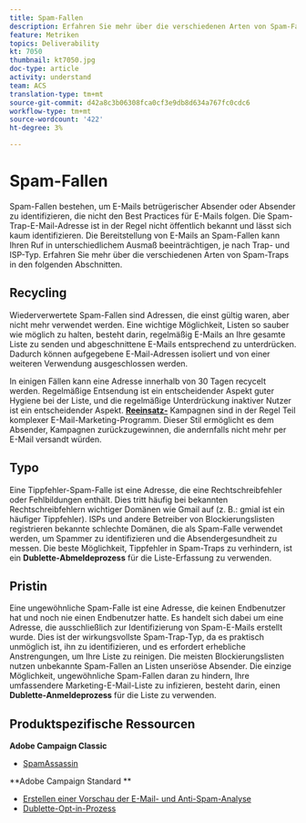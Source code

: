 ```yaml
---
title: Spam-Fallen
description: Erfahren Sie mehr über die verschiedenen Arten von Spam-Fallen.
feature: Metriken
topics: Deliverability
kt: 7050
thumbnail: kt7050.jpg
doc-type: article
activity: understand
team: ACS
translation-type: tm+mt
source-git-commit: d42a8c3b06308fca0cf3e9db8d634a767fc0cdc6
workflow-type: tm+mt
source-wordcount: '422'
ht-degree: 3%

---
```



# Spam-Fallen

Spam-Fallen bestehen, um E-Mails betrügerischer Absender oder Absender zu identifizieren, die nicht den Best Practices für E-Mails folgen. Die Spam-Trap-E-Mail-Adresse ist in der Regel nicht öffentlich bekannt und lässt sich kaum identifizieren. Die Bereitstellung von E-Mails an Spam-Fallen kann Ihren Ruf in unterschiedlichem Ausmaß beeinträchtigen, je nach Trap- und ISP-Typ. Erfahren Sie mehr über die verschiedenen Arten von Spam-Traps in den folgenden Abschnitten.

## Recycling

Wiederverwertete Spam-Fallen sind Adressen, die einst gültig waren, aber nicht mehr verwendet werden. Eine wichtige Möglichkeit, Listen so sauber wie möglich zu halten, besteht darin, regelmäßig E-Mails an Ihre gesamte Liste zu senden und abgeschnittene E-Mails entsprechend zu unterdrücken. Dadurch können aufgegebene E-Mail-Adressen isoliert und von einer weiteren Verwendung ausgeschlossen werden.

In einigen Fällen kann eine Adresse innerhalb von 30 Tagen recycelt werden. Regelmäßige Entsendung ist ein entscheidender Aspekt guter Hygiene bei der Liste, und die regelmäßige Unterdrückung inaktiver Nutzer ist ein entscheidender Aspekt. **[Reeinsatz-](https://experienceleague.adobe.com/docs/campaign-classic/using/sending-messages/deliverability-management/re-engagement-best-practices.html?lang=en#sending-messages)** Kampagnen sind in der Regel Teil komplexer E-Mail-Marketing-Programm. Dieser Stil ermöglicht es dem Absender, Kampagnen zurückzugewinnen, die andernfalls nicht mehr per E-Mail versandt würden.

## Typo

Eine Tippfehler-Spam-Falle ist eine Adresse, die eine Rechtschreibfehler oder Fehlbildungen enthält. Dies tritt häufig bei bekannten Rechtschreibfehlern wichtiger Domänen wie Gmail auf (z. B.: gmial ist ein häufiger Tippfehler). ISPs und andere Betreiber von Blockierungslisten registrieren bekannte schlechte Domänen, die als Spam-Falle verwendet werden, um Spammer zu identifizieren und die Absendergesundheit zu messen. Die beste Möglichkeit, Tippfehler in Spam-Traps zu verhindern, ist ein **Dublette-Abmeldeprozess** für die Liste-Erfassung zu verwenden.

## Pristin

Eine ungewöhnliche Spam-Falle ist eine Adresse, die keinen Endbenutzer hat und noch nie einen Endbenutzer hatte. Es handelt sich dabei um eine Adresse, die ausschließlich zur Identifizierung von Spam-E-Mails erstellt wurde. Dies ist der wirkungsvollste Spam-Trap-Typ, da es praktisch unmöglich ist, ihn zu identifizieren, und es erfordert erhebliche Anstrengungen, um Ihre Liste zu reinigen. Die meisten Blockierungslisten nutzen unbekannte Spam-Fallen an Listen unseriöse Absender. Die einzige Möglichkeit, ungewöhnliche Spam-Fallen daran zu hindern, Ihre umfassendere Marketing-E-Mail-Liste zu infizieren, besteht darin, einen **Dublette-Anmeldeprozess** für die Liste zu verwenden.

## Produktspezifische Ressourcen

**Adobe Campaign Classic**

* [SpamAssassin](https://experienceleague.adobe.com/docs/campaign-classic/using/sending-messages/deliverability-management/spamassassin.html?lang=en#using-spamassassin)

**Adobe Campaign Standard **

* [Erstellen einer Vorschau der E-Mail- und Anti-Spam-Analyse](https://experienceleague.adobe.com/docs/campaign-standard-learn/tutorials/designing-content/email-designer/preview-your-email.html#designing-content)
* [Dublette-Opt-in-Prozess](https://experienceleague.adobe.com/docs/campaign-standard/using/communication-channels/landing-pages/setting-up-a-double-opt-in-process.html?lang=en#communication-channels)

